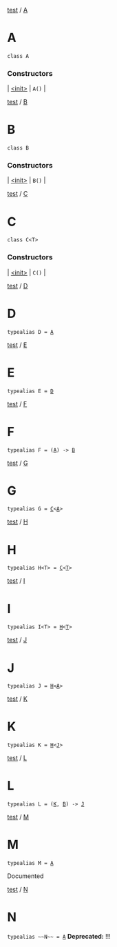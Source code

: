 <!-- File: test/-a/index.md -->
[test](../index.md) / [A](./index.md)

# A

`class A`

### Constructors

| [&lt;init&gt;](-init-.md) | `A()` |

<!-- File: test/-b/index.md -->
[test](../index.md) / [B](./index.md)

# B

`class B`

### Constructors

| [&lt;init&gt;](-init-.md) | `B()` |

<!-- File: test/-c/index.md -->
[test](../index.md) / [C](./index.md)

# C

`class C<T>`

### Constructors

| [&lt;init&gt;](-init-.md) | `C()` |

<!-- File: test/-d.md -->
[test](index.md) / [D](./-d.md)

# D

`typealias D = `[`A`](-a/index.md)
<!-- File: test/-e.md -->
[test](index.md) / [E](./-e.md)

# E

`typealias E = `[`D`](-d.md)
<!-- File: test/-f.md -->
[test](index.md) / [F](./-f.md)

# F

`typealias F = (`[`A`](-a/index.md)`) -> `[`B`](-b/index.md)
<!-- File: test/-g.md -->
[test](index.md) / [G](./-g.md)

# G

`typealias G = `[`C`](-c/index.md)`<`[`A`](-a/index.md)`>`
<!-- File: test/-h.md -->
[test](index.md) / [H](./-h.md)

# H

`typealias H<T> = `[`C`](-c/index.md)`<`[`T`](-h.md#T)`>`
<!-- File: test/-i.md -->
[test](index.md) / [I](./-i.md)

# I

`typealias I<T> = `[`H`](-h.md)`<`[`T`](-i.md#T)`>`
<!-- File: test/-j.md -->
[test](index.md) / [J](./-j.md)

# J

`typealias J = `[`H`](-h.md)`<`[`A`](-a/index.md)`>`
<!-- File: test/-k.md -->
[test](index.md) / [K](./-k.md)

# K

`typealias K = `[`H`](-h.md)`<`[`J`](-j.md)`>`
<!-- File: test/-l.md -->
[test](index.md) / [L](./-l.md)

# L

`typealias L = (`[`K`](-k.md)`, `[`B`](-b/index.md)`) -> `[`J`](-j.md)
<!-- File: test/-m.md -->
[test](index.md) / [M](./-m.md)

# M

`typealias M = `[`A`](-a/index.md)

Documented

<!-- File: test/-n.md -->
[test](index.md) / [N](./-n.md)

# N

`typealias ~~N~~ = `[`A`](-a/index.md)
**Deprecated:** !!!

